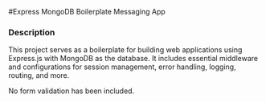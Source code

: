 #Express MongoDB Boilerplate Messaging App

### Description

This project serves as a boilerplate for building web applications using Express.js with MongoDB as the database. It includes essential middleware and configurations for session management, error handling, logging, routing, and more.

No form validation has been included.
